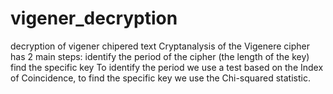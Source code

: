 # vigener_decryption
decryption of vigener chipered text
Cryptanalysis of the Vigenere cipher has 2 main steps: 
identify the period of the cipher (the length of the key)
find the specific key
To identify the period we use a test based on the Index of Coincidence, 
to find the specific key we use the Chi-squared statistic.
